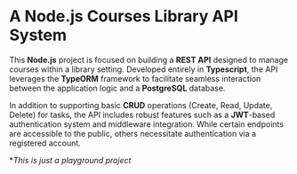 # A Node.js Courses Library API System

This **Node.js** project is focused on building a **REST API** designed to manage courses within a library setting. Developed entirely in **Typescript**, the API leverages the **TypeORM** framework to facilitate seamless interaction between the application logic and a **PostgreSQL** database.

In addition to supporting basic **CRUD** operations (Create, Read, Update, Delete) for tasks, the API includes robust features such as a **JWT**-based authentication system and middleware integration. While certain endpoints are accessible to the public, others necessitate authentication via a registered account.

*_This is just a playground project_
